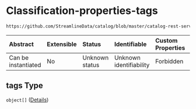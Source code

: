 # Classification-properties-tags

```txt
https://github.com/StreamlineData/catalog/blob/master/catalog-rest-service/src/main/resources/json/schema/type/classification.json#/properties/tags
```



| Abstract            | Extensible | Status         | Identifiable            | Custom Properties | Additional Properties | Access Restrictions | Defined In                                                                     |
| :------------------ | :--------- | :------------- | :---------------------- | :---------------- | :-------------------- | :------------------ | :----------------------------------------------------------------------------- |
| Can be instantiated | No         | Unknown status | Unknown identifiability | Forbidden         | Allowed               | none                | [classification.json*](https://github.com/StreamlineData/catalog/blob/master/catalog-rest-service/src/main/resources/json/schema/type/classification.json "open original schema") |

## tags Type

`object[]` ([Details](classification-definitions-personaldata.md))
